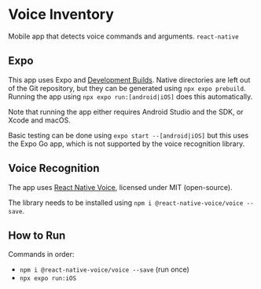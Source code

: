 # Voice Inventory

Mobile app that detects voice commands and arguments.
`react-native`

## Expo

This app uses Expo and [Development Builds](https://docs.expo.dev/workflow/customizing/).
Native directories are left out of the Git repository, but they can be generated using `npx expo prebuild`.
Running the app using `npx expo run:[android|iOS]` does this automatically.

Note that running the app either requires Android Studio and the SDK, or Xcode and macOS.

Basic testing can be done using `expo start --[android|iOS]` but this uses the Expo Go app, which is not supported by the voice recognition library.

## Voice Recognition

The app uses [React Native Voice](https://github.com/react-native-voice/voice), licensed under MIT (open-source).

The library needs to be installed using `npm i @react-native-voice/voice --save`.

## How to Run

Commands in order:

- `npm i @react-native-voice/voice --save` (run once)
- `npx expo run:iOS`